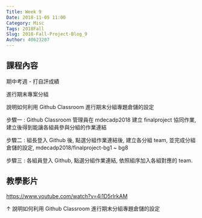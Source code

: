 ```yaml
---
Title: Week 9
Date: 2018-11-05 11:00
Category: Misc
Tags: 2018Fall
Slug: 2018-Fall-Project-Blog_9
Author: 40623207
---
```


<!-- PELICAN_END_SUMMARY -->

課程內容
----

期中考週 - 打自評成績

進行期末專案分組

說明如何利用 Github Classroom 進行期末分組專題倉儲的設定

步驟一 : Github Classroom 管理員在 mdecadp2018 建立 finalproject 協同作業, 建立後得到能讓各組員參與分組的作業連結

步驟二 : 組長登入 Github 後, 點選分組作業連結後, 建立各分組  team, 並完成分組倉儲的設定, mdecadp2018/finalproject-bg1 ~ bg8

步驟三 : 各組員登入 Github, 點選分組作業連結, 依照組序加入各組對應的 team.

教學影片
----

<a href="https://www.youtube.com/watch?v=4i1D5rIrkAM">https://www.youtube.com/watch?v=4i1D5rIrkAM</a>

↑ 說明如何利用 Github Classroom 進行期末分組專題倉儲的設定



